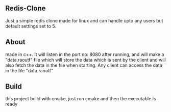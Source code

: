 ## Redis-Clone
Just a simple redis clone made for linux and can handle upto any users but default settings set to 5.

## About 
made in c++. It will listen in the port no: 8080 after running, and will make a "data.raoutf" file which will store the data which is sent by the client and will also fetch the data in the file when starting. Any client can access the data 
in the file "data.raoutf"

## Build
this project build with cmake, just run cmake and then the executable is ready
